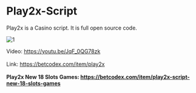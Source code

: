 # Play2x-Script
Play2x is a Casino script. It is full open source code.

![1](https://github.com/BetCodex/Play2x-Script/assets/162466962/bd59e9f3-7cdc-4251-96e0-adf4c0cedd55)

Video: https://youtu.be/JqF_0QG78zk<br>
<br>
Link: https://betcodex.com/item/play2x
<br>
<br><b>Play2x New 18 Slots Games: https://betcodex.com/item/play2x-script-new-18-slots-games

